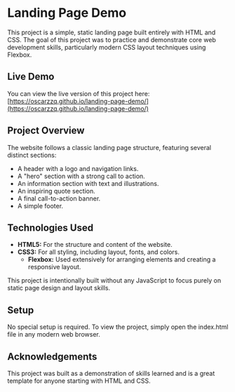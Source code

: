 # **Landing Page Demo**

This project is a simple, static landing page built entirely with HTML and CSS. The goal of this project was to practice and demonstrate core web development skills, particularly modern CSS layout techniques using Flexbox.

## Live Demo

You can view the live version of this project here: [https://oscarzzq.github.io/landing-page-demo/](https://oscarzzq.github.io/landing-page-demo/)

## **Project Overview**

The website follows a classic landing page structure, featuring several distinct sections:

* A header with a logo and navigation links.  
* A "hero" section with a strong call to action.  
* An information section with text and illustrations.  
* An inspiring quote section.  
* A final call-to-action banner.  
* A simple footer.

## **Technologies Used**

* **HTML5:** For the structure and content of the website.  
* **CSS3:** For all styling, including layout, fonts, and colors.  
  * **Flexbox:** Used extensively for arranging elements and creating a responsive layout.

This project is intentionally built without any JavaScript to focus purely on static page design and layout skills.

## **Setup**

No special setup is required. To view the project, simply open the index.html file in any modern web browser.

## **Acknowledgements**

This project was built as a demonstration of skills learned and is a great template for anyone starting with HTML and CSS.
